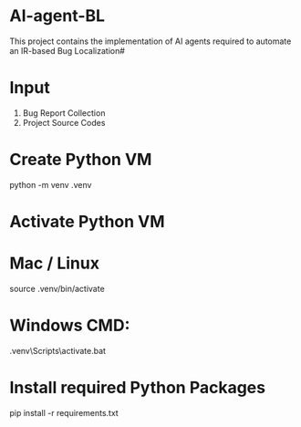 # AI-agent-BL
This project contains the implementation of AI agents required to automate an IR-based Bug Localization#
# Input
1. Bug Report Collection
2. Project Source Codes
# Create Python VM
python -m venv .venv
# Activate Python VM
  # Mac / Linux
  source .venv/bin/activate
  # Windows CMD:
  .venv\Scripts\activate.bat
# Install required Python Packages
pip install -r requirements.txt

